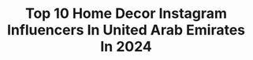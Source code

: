 ---
title: Top 10 Home Decor Instagram Influencers In United Arab Emirates In 2024
description: >-
  Find top home decor Instagram influencers in United Arab Emirates in 2024. Most popular hashtags: #homedecor #dubai #interiordesign #uae.
platform: Instagram
hits: 21
text_top: Analyze the best Instagram accounts on inBeat.
text_bottom: Our platform aggregates 21 Instagram influencers like this in United Arab Emirates for you to collaborate.
profiles:
  - username: "samirhakim_designstudio"
    fullname: >-
      samirhakim design.studio
    bio: >-
      Lebanon: T: +961 1 449652 +961 70 702030 Dubai: T: +971 54 7788729
    location: "United Arab Emirates"
    followers: 8885
    engagement: 574
    commentsToLikes: 0.018835
    id: ck5cgm6mvp4a10i11g1gwjsy0
    verified: false
    hashtags: "#officedesign, #interiorinspiration, #lebanesedesigners, #samirhakimdesignstudio"
  - username: "thehauteinteriors"
    fullname: >-
      T.H.I. INTERIORS
    bio: >-
      INTERIOR DESIGN | ARCHITECTURE 📍Chicago Projects in NY | Dubai | Kuwait Featured in Harper’s Bazaar Interiors 📧 info@thi-interiors.com 📱+17084655596
    location: "United Arab Emirates"
    followers: 193144
    engagement: 221
    commentsToLikes: 0.009261
    id: ck6uidmn7egv80j71bqjpqh21
    verified: false
    hashtags: "#mydubai, #chicago, #beiruting, #interiordesigner"
  - username: "irfan_khann"
    fullname: >-
      IRFAN KHAN | DUBAI BLOGGER 🇦🇪
    bio: >-
      📍DUBAI CONTENT CREATOR Travel | Fashion | Lifestyle | Webdeveloper |Digital Marketing Manager | Graphic Designer | Interior Designer
    location: "United Arab Emirates"
    followers: 115939
    engagement: 4764
    commentsToLikes: 0.024561
    id: ck5ceao3xkocb0i11f90b7u08
    verified: false
    hashtags: "#forsale, #dubai, #dubaibloggers, #sharjah"
  - username: "modern.muslim.mama"
    fullname: >-
      Sarah▪︎Crafts|DIY|Design Inspo
    bio: >-
      Mama of 2 busy making life colorful for my family and me the.modern.muslim.mama@gmail.com
    location: "United Arab Emirates"
    followers: 9291
    engagement: 395
    commentsToLikes: 0.217448
    id: ck9wgil7btkui0j788rnqaw5v
    verified: false
    hashtags: "#ramadanmubarak, #eid, #ramadandecorations, #ramadancrafts"
  - username: "narimaan.farouk"
    fullname: >-
      narimaan farouk 🤍
    bio: >-
      cairo | abu dhabi | dubai self love enthusiast egyptian londener family over everything fashion • beauty • lifestyle
    location: "United Arab Emirates"
    followers: 40992
    engagement: 320
    commentsToLikes: 0.043168
    id: ck600rfede4pe0i148kvxy9cd
    verified: false
    hashtags: "#5amclub, #homeasmr, #district5, #supersafari"
  - username: "pasha.tehreem"
    fullname: >-
      Tehreem Pasha
    bio: >-
      ✍🏻Licensed Artist 🤚Working on my Ijazah 👩🏻‍🎨Teaching traditional arts “Tezhip and Calligraphy” 👉🏻Islamic art free lessons #learnwithtehreem 📍DXB🇦🇪
    location: "United Arab Emirates"
    followers: 36870
    engagement: 262
    commentsToLikes: 0.040478
    id: ck9wge7prt18p0j78odn1rip1
    verified: false
    hashtags: "#islamicmanuscript, #islamicillumination, #tazhip, #islamicgeometry"
  - username: "girlsinthetwincities"
    fullname: >-
      GirlsInTheTwinCities
    bio: >-
      Lifestyle | Travel | Health | Beauty | Fashion 📍Pakistan 📍 Dubai📍Berlin 📍 Dublin Email girlsinthetwincities@gmail.com for collaborations
    location: "United Arab Emirates"
    followers: 232975
    engagement: 183
    commentsToLikes: 0.015975
    id: ck9wgi5extiu20j78gev8n082
    verified: false
    hashtags: "#furniturejepara, #handmade, #furnituremurah, #moltyfoam"
  - username: "noor_alnuaimii"
    fullname: >-
      NoorAlnuaimi   نور النعيمي
    bio: >-
      Architect | معماريـه Lifestyle | Content creator 📍🇮🇶 🇦🇪 ✉️Brand inquiries WhatsApp : +9647701690056
    location: "United Arab Emirates"
    followers: 152779
    engagement: 138
    commentsToLikes: 0.035044
    id: ck9wisqa93sw50j786que5pr1
    verified: false
    hashtags: "#style, #ksa, #reels, #picoftheday"
  - username: "styleisnecessity"
    fullname: >-
      Samantha Francis Baker | DXB ٠ NL
    bio: >-
      Creative director, hybrid artist, story teller, former blablabla, much cooler IRL. The Universe: @acesofspace.studios @aces_of_space @thesalenextdoor
    location: "United Arab Emirates"
    followers: 34945
    engagement: 110
    commentsToLikes: 0.067137
    id: ck13bc483upr10i192a2hxwmb
    verified: false
    hashtags: "#hoxchalet, #explore, #vivelavodka, #makingmemories"
  - username: "stellaandthestars"
    fullname: >-
      Emilie Jacob
    bio: >-
      Dubai-based Frenchie ➕ Maman of 3 ➕Home Stylist➕Award-winning Interiors blogger ➕ Neon addict➕ Fitness fanatic ➕@emilieindubai
    location: "United Arab Emirates"
    followers: 23963
    engagement: 102
    commentsToLikes: 0.093198
    id: ck14isz5ah0o40i19zl07yhx1
    verified: false
    hashtags: "#flattransformation, #roomdecoration, #interiordesigner, #flatrenovation"
---